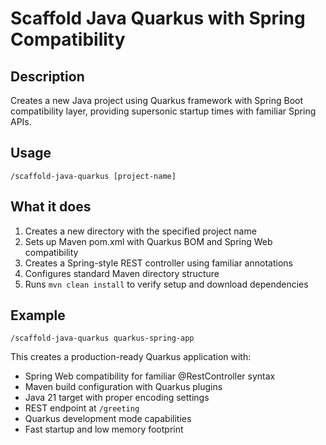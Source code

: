 # Scaffold Java Quarkus with Spring Compatibility

## Description
Creates a new Java project using Quarkus framework with Spring Boot compatibility layer, providing supersonic startup times with familiar Spring APIs.

## Usage
```
/scaffold-java-quarkus [project-name]
```

## What it does
1. Creates a new directory with the specified project name
2. Sets up Maven pom.xml with Quarkus BOM and Spring Web compatibility
3. Creates a Spring-style REST controller using familiar annotations
4. Configures standard Maven directory structure
5. Runs `mvn clean install` to verify setup and download dependencies

## Example
```
/scaffold-java-quarkus quarkus-spring-app
```

This creates a production-ready Quarkus application with:
- Spring Web compatibility for familiar @RestController syntax
- Maven build configuration with Quarkus plugins
- Java 21 target with proper encoding settings
- REST endpoint at `/greeting`
- Quarkus development mode capabilities
- Fast startup and low memory footprint